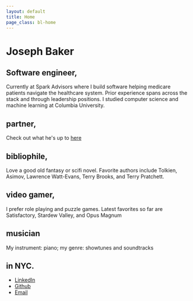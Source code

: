 ```yaml
---
layout: default
title: Home
page_class: bl-home
---
```


Joseph Baker
============

<h2>
  <a onclick='toggleParagraphVisibility("engineer_desc")'>Software engineer</a>,
</h2>
<p id="engineer_desc">Currently at Spark Advisors where I build software helping medicare patients navigate the healthcare system. Prior experience spans across the stack and through leadership positions. I studied computer science and machine learning at Columbia University.</p>

<h2>
  <a onclick='toggleParagraphVisibility("partner_desc")'>partner</a>,
</h2>
<p id="partner_desc">Check out what he's up to <a href="https://www.blargon.net">here</a></p>

<h2>
  <a onclick='toggleParagraphVisibility("book_desc")'>bibliophile</a>,
</h2>
<p id="book_desc">Love a good old fantasy or scifi novel. Favorite authors include Tolkien, Asimov, Lawrence Watt-Evans, Terry Brooks, and Terry Pratchett.</p>

<h2>
  <a onclick='toggleParagraphVisibility("gamer_desc")'>video gamer</a>,
</h2>
<p id="gamer_desc">I prefer role playing and puzzle games. Latest favorites so far are Satisfactory, Stardew Valley, and Opus Magnum</p>

<h2>
  <a onclick='toggleParagraphVisibility("music_desc")'>musician</a>
</h2>
<p id="music_desc">My instrument: piano; my genre: showtunes and soundtracks</p>

<h2>in NYC.</h2>


<ul>
  <li><a href="https://www.linkedin.com/in/blatherwock" rel="me" class="bl-footer-link" title="LinkedIn">LinkedIn</a></li>
  <li><a href="https://github.com/blatherwock" rel="me" class="bl-footer-link" title="Github">Github</a></li>
  <li><a class="bl-email bl-footer-link" href="/" data-email="MVvjjMGyA2bygrben99wGhJ9VSaY/bTEgenDoXsa8ZrCpwl7OBYYdpn8AnY=" title="Contact">Email</a></li>
</ul>
